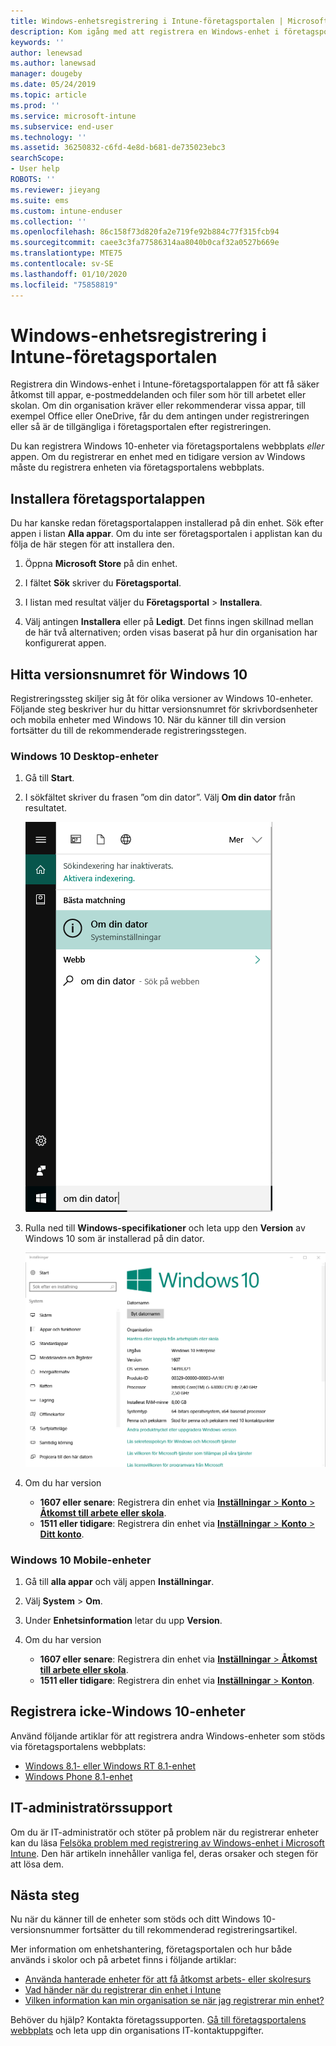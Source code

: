 ```yaml
---
title: Windows-enhetsregistrering i Intune-företagsportalen | Microsoft Docs
description: Kom igång med att registrera en Windows-enhet i företagsportalen
keywords: ''
author: lenewsad
ms.author: lanewsad
manager: dougeby
ms.date: 05/24/2019
ms.topic: article
ms.prod: ''
ms.service: microsoft-intune
ms.subservice: end-user
ms.technology: ''
ms.assetid: 36250832-c6fd-4e8d-b681-de735023ebc3
searchScope:
- User help
ROBOTS: ''
ms.reviewer: jieyang
ms.suite: ems
ms.custom: intune-enduser
ms.collection: ''
ms.openlocfilehash: 86c158f73d820fa2e719fe92b884c77f315fcb94
ms.sourcegitcommit: caee3c3fa77586314aa8040b0caf32a0527b669e
ms.translationtype: MTE75
ms.contentlocale: sv-SE
ms.lasthandoff: 01/10/2020
ms.locfileid: "75858819"
---
```

# <a name="windows-device-enrollment-in-intune-company-portal"></a>Windows-enhetsregistrering i Intune-företagsportalen  

Registrera din Windows-enhet i Intune-företagsportalappen för att få säker åtkomst till appar, e-postmeddelanden och filer som hör till arbetet eller skolan. Om din organisation kräver eller rekommenderar vissa appar, till exempel Office eller OneDrive, får du dem antingen under registreringen eller så är de tillgängliga i företagsportalen efter registreringen.  

Du kan registrera Windows 10-enheter via företagsportalens webbplats *eller* appen. Om du registrerar en enhet med en tidigare version av Windows måste du registrera enheten via företagsportalens webbplats.  

## <a name="install-company-portal-app"></a>Installera företagsportalappen  
Du har kanske redan företagsportalappen installerad på din enhet. Sök efter appen i listan __Alla appar__.  Om du inte ser företagsportalen i applistan kan du följa de här stegen för att installera den.  

1. Öppna **Microsoft Store** på din enhet.

2. I fältet **Sök** skriver du **Företagsportal**.

3. I listan med resultat väljer du **Företagsportal** > **Installera**.

4. Välj antingen **Installera** eller på **Ledigt**. Det finns ingen skillnad mellan de här två alternativen; orden visas baserat på hur din organisation har konfigurerat appen.  

## <a name="find-windows-10-version-number"></a>Hitta versionsnumret för Windows 10  
Registreringssteg skiljer sig åt för olika versioner av Windows 10-enheter. Följande steg beskriver hur du hittar versionsnumret för skrivbordsenheter och mobila enheter med Windows 10. När du känner till din version fortsätter du till de rekommenderade registreringsstegen.  

### <a name="windows-10-desktop-devices"></a>Windows 10 Desktop-enheter  

1. Gå till **Start**.

2. I sökfältet skriver du frasen ”om din dator”. Välj __Om din dator__ från resultatet.  


   ![search settings for about your pc](media/searching_for_about_your_pc.png)  

3. Rulla ned till **Windows-specifikationer** och leta upp den **Version** av Windows 10 som är installerad på din dator.  


   ![Om din dator i Windows 10 Desktop](media/settings_about_pc.png)  

4. Om du har version  

    * __1607 eller senare__: Registrera din enhet via [**Inställningar** > **Konto** > **Åtkomst till arbete eller skola**](enroll-windows-10-device.md#enroll-windows-10-version-1607-and-later-device).   
    * __1511 eller tidigare__: Registrera din enhet via [**Inställningar** > **Konto** > **Ditt konto**](enroll-windows-10-device.md#enroll-windows-10-version-1511-and-earlier-device).  

### <a name="windows-10-mobile-devices"></a>Windows 10 Mobile-enheter

1. Gå till __alla appar__ och välj appen __Inställningar__.
2. Välj __System__ > __Om__.
3. Under __Enhetsinformation__ letar du upp __Version__.  
4. Om du har version  

    * __1607 eller senare__: Registrera din enhet via [**Inställningar** > **Åtkomst till arbete eller skola**](enroll-windows-10-device.md#enroll-windows-10-version-1607-and-later-device).   
    * __1511 eller tidigare__: Registrera din enhet via [**Inställningar** > **Konton**](enroll-windows-10-device.md#enroll-windows-10-version-1511-and-earlier-device).  

## <a name="enroll-non-windows-10-devices"></a>Registrera icke-Windows 10-enheter  
Använd följande artiklar för att registrera andra Windows-enheter som stöds via företagsportalens webbplats:   
* [Windows 8.1- eller Windows RT 8.1-enhet](enroll-your-W81-or-rt81-windows.md)  
* [Windows Phone 8.1-enhet](enroll-your-wp81-windows.md)    

## <a name="it-administrator-support"></a>IT-administratörssupport  
Om du är IT-administratör och stöter på problem när du registrerar enheter kan du läsa [Felsöka problem med registrering av Windows-enhet i Microsoft Intune](https://support.microsoft.com/help/4469913). Den här artikeln innehåller vanliga fel, deras orsaker och stegen för att lösa dem.  

## <a name="next-steps"></a>Nästa steg  
Nu när du känner till de enheter som stöds och ditt Windows 10-versionsnummer fortsätter du till rekommenderad registreringsartikel.  
 
Mer information om enhetshantering, företagsportalen och hur både används i skolor och på arbetet finns i följande artiklar:  
* [Använda hanterade enheter för att få åtkomst arbets- eller skolresurs](use-managed-devices-to-get-work-done.md)  
* [Vad händer när du registrerar din enhet i Intune](what-happens-if-you-install-the-company-portal-app-and-enroll-your-device-in-intune-windows.md)  
* [Vilken information kan min organisation se när jag registrerar min enhet?](what-info-can-your-company-see-when-you-enroll-your-device-in-intune.md)  

Behöver du hjälp? Kontakta företagssupporten. [Gå till företagsportalens webbplats](https://go.microsoft.com/fwlink/?linkid=2010980) och leta upp din organisations IT-kontaktuppgifter.  
